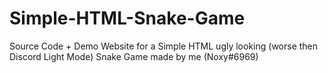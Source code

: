 # Simple-HTML-Snake-Game
Source Code + Demo Website for a Simple HTML ugly looking (worse then Discord Light Mode) Snake Game made by me (Noxy#6969)
